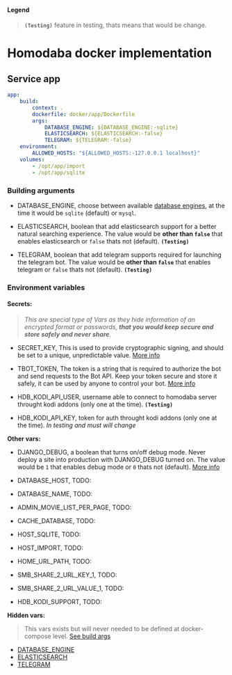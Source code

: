 #### Legend
> **`(Testing)`** feature in testing, thats means that would be change.

# Homodaba docker implementation
## Service app
```yaml
app:
    build:
        context: .
        dockerfile: docker/app/Dockerfile
        args:
            DATABASE_ENGINE: ${DATABASE_ENGINE:-sqlite}
            ELASTICSEARCH: ${ELASTICSEARCH:-false}
            TELEGRAM: ${TELEGRAM:-false}
    environment:
        ALLOWED_HOSTS: "${ALLOWED_HOSTS:-127.0.0.1 localhost}"
    volumes:
        - /opt/app/import
        - /opt/app/sqlite
```
### <a name="app-build-args"></a>Building arguments
 - <a name="app-build-args-database-engine"></a>DATABASE_ENGINE, choose between available [database engines](https://docs.djangoproject.com/en/3.2/ref/settings/#engine), at the time it would be `sqlite` (default) or `mysql`.
    
 - <a name="app-build-args-elasticsearch"></a>ELASTICSEARCH, boolean that add elasticsearch support for a better natural searching experience. The value would be **other than `false`** that enables elasticsearch or `false` thats not (default). **`(Testing)`**

 - <a name="app-build-args-telegram"></a>TELEGRAM, boolean that add telegram supports required for launching the telegram bot. The value would be **other than `false`** that enables telegram or `false` thats not (default). **`(Testing)`**

### Environment variables

#### Secrets:

> *This are special type of Vars as they hide information of an encrypted format or passwords, **that you would keep secure and store safely and never share**.*

- SECRET_KEY, This is used to provide cryptographic signing, and should be set to a unique, unpredictable value. [More info](https://docs.djangoproject.com/en/3.2/ref/settings/#secret-key)

- TBOT_TOKEN, The token is a string that is required to authorize the bot and send requests to the Bot API. Keep your token secure and store it safely, it can be used by anyone to control your bot. [More info](https://core.telegram.org/bots#6-botfather)

- HDB_KODI_API_USER, username able to connect to homodaba server throught kodi addons (only one at the time). **`(Testing)`**

- HDB_KODI_API_KEY, token for auth throught kodi addons (only one at the time). *In testing and must will change*

**Other vars:**

- DJANGO_DEBUG, a boolean that turns on/off debug mode. Never deploy a site into production with DJANGO_DEBUG turned on. The value would be `1` that enables debug mode or `0` thats not (default). [More info](https://docs.djangoproject.com/en/3.2/ref/settings/#debug)

- DATABASE_HOST, TODO:
- DATABASE_NAME, TODO:
- ADMIN_MOVIE_LIST_PER_PAGE, TODO:
- CACHE_DATABASE, TODO:
- HOST_SQLITE, TODO:
- HOST_IMPORT, TODO:
- HOME_URL_PATH, TODO:
- SMB_SHARE_2_URL_KEY_1, TODO:
- SMB_SHARE_2_URL_VALUE_1, TODO:
- HDB_KODI_SUPPORT, TODO:

**Hidden vars:**
> This vars exists but will never needed to be defined at docker-compose level. [See build args](#app-build-args)
 - [DATABASE_ENGINE](#app-build-args-database-engine)
 - [ELASTICSEARCH](#app-build-args-elasticsearch)
 - [TELEGRAM](#app-build-args-telegram)

